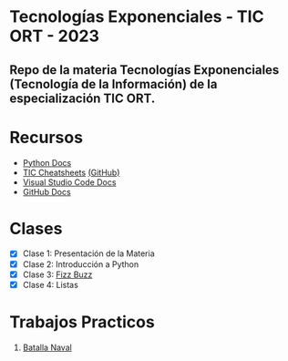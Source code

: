 # Tecnologías Exponenciales - TIC ORT - 2023

## Repo de la materia Tecnologías Exponenciales (Tecnología de la Información) de la especialización TIC ORT.

# Recursos

- [Python Docs](https://docs.python.org/3/)
- [TIC Cheatsheets](https://cheatsheets-nachovigilante.vercel.app/) [(GitHub)](https://github.com/nachovigilante/cheatsheets)
- [Visual Studio Code Docs](https://code.visualstudio.com/docs)
- [GitHub Docs](https://docs.github.com/en)

# Clases

- [x] Clase 1: Presentación de la Materia
- [x] Clase 2: Introducción a Python
- [x] Clase 3: [Fizz Buzz](https://github.com/IgnacioPardo/Tecnologias_Exponenciales_2023/blob/main/fizz-buzz.md)
- [X] Clase 4: Listas

# Trabajos Practicos

1. [Batalla Naval](https://github.com/IgnacioPardo/Tecnologias_Exponenciales_2023/blob/main/TP_naval.md)

